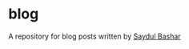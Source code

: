 # blog

A repository for blog posts written by [Saydul Bashar](https://www.linkedin.com/in/saydulbashar/)
